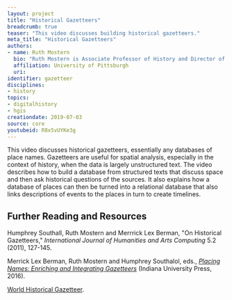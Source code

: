```yaml
---
layout: project
title: "Historical Gazetteers"
breadcrumb: true
teaser: "This video discusses building historical gazetteers."
meta_title: "Historical Gazetteers"
authors:
- name: Ruth Mostern
  bio: "Ruth Mostern is Associate Professor of History and Director of the World History Center at the University of Pittsburgh.  She is a Chinese historian and world historian with specialties in spatial, digital, and environmental methods. She is the author of *Dividing the realm in Order to Govern: The Spatial Organization of the Song State (960-1276 CE)* (Harvard, 2011) and the forthcoming *Following the Tracks of Yu: The Imperial and Ecological Worlds of the Yellow River* (Yale, 2020).  She is also the co-editor of *Placing Names: Enriching and Integrating Gazetteers* (Indiana, 2016) and she is the P.I of the World Historical Gazetteer."
  affiliation: University of Pittsburgh
  uri:
identifier: gazetteer
disciplines:
- history
topics:
- digitalhistory
- hgis
creationdate: 2019-07-03
source: core
youtubeid: R8x5vUYKe3g
---
```



This video discusses historical gazetteers, essentially any databases of place names. Gazetteers are useful for spatial analysis, especially in the context of history, when the data is largely unstructured text. The video describes how to build a database from structured texts that discuss space and then ask historical questions of the sources. It also explains how a database of places can then be turned into a relational database that also links descriptions of events to the places in turn to create timelines.

## Further Reading and Resources

Humphrey Southall, Ruth Mostern and Merrrick Lex Berman, "On Historical Gazetteers," *International Journal of Humanities and Arts Computing* 5.2 (2011), 127-145.

Merrick Lex Berman, Ruth Mostern and Humphrey Southalol, eds., [*Placing Names: Enriching and Integrating Gazetteers*](https://books.google.com/books?id=6LD-DAAAQBAJ&dq=Placing+Names:+Enriching+and+Integrating+Gazetteers+(Indiana+University+Press,+2016).&source=gbs_navlinks_s) (Indiana University Press, 2016).

[World Historical Gazetteer](http://whgazetteer.org/).
